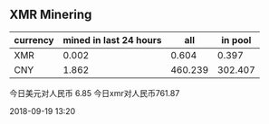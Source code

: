 ## XMR Minering

|currency|mined in last 24 hours|all|in pool|
|---|---|---|---|
|XMR|0.002|0.604|0.397|
|CNY|1.862|460.239|302.407|

今日美元对人民币 6.85	今日xmr对人民币761.87


2018-09-19 13:20